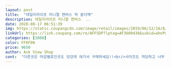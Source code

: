 ```yaml
---
layout: post 
title:  "데일리라이프 미니멀 캔버스 빅 숄더백" 
description: 데일리라이프 미니멀 캔버스  ..
date: 2020-08-17 06:51:39 
img: https://static.coupangcdn.com/image/retail/images/2019/06/12/16/8/f4c05f76-072f-493c-b8d8-025773534da2.jpg 
linkUrl: https://link.coupang.com/re/AFFSDP?lptag=AF3600438&subid=ahnPublicAsk&pageKey=241277549&itemId=767189674&vendorItemId=4936186017&traceid=V0-113-1973d4246cbb031f 
categories: [1008] 
color: FF6F00 
price: 9650 
author: Ask View Shop 
cont:  "다른곳은 마감별로인곳도 있던데 여기서 구매하세요!!<br/>사이즈도 적당하고 너무 이뻐요♥️<br/>진짜 불량1도 없이 깔끔하고 예쁩니다.<br/> 배송도 빨랐어요<br/>" 
---
```

